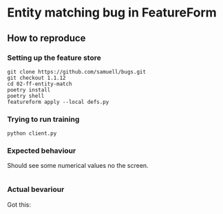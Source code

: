 # Entity matching bug in FeatureForm

## How to reproduce

### Setting up the feature store

```
git clone https://github.com/samuell/bugs.git
git checkout 1.1.12
cd 02-ff-entity-match
poetry install
poetry shell
featureform apply --local defs.py
```

### Trying to run training

```
python client.py
```

### Expected behaviour

Should see some numerical values no the screen.

```bash
```

### Actual bevariour

Got this:

```bash
```
